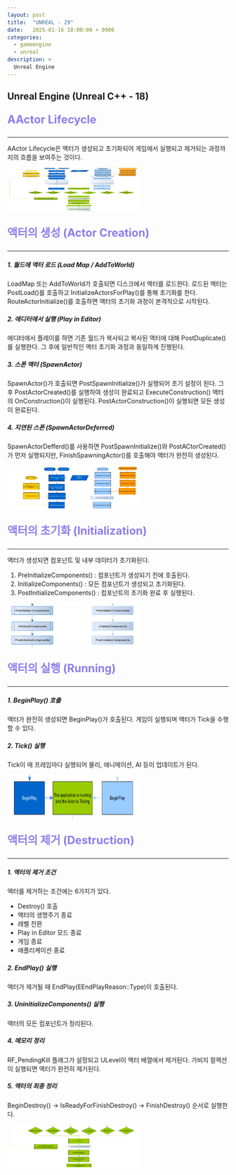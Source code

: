 ```yaml
---
layout: post
title:  "UNREAL - 29"
date:   2025-01-16 18:00:00 + 0900
categories:
  - gameengine
  - unreal
description: >
  Unreal Engine
---
```

## Unreal Engine (Unreal C++ - 18)

<p style = "color:#8f7cee; font-size:25px; font-weight:bold">
AActor Lifecycle
</p>

---

AActor Lifecycle은 액터가 생성되고 초기화되어 게임에서 실행되고 제거되는 과정까지의 흐름을 보여주는 것이다.

<img src = "../../../assets/img/gameengine/unreal/IMG_u29_1.png" width = "300" height = "100">

<br/>

<p style = "color:#8f7cee; font-size:25px; font-weight:bold">
액터의 생성 (Actor Creation)
</p>

---

##### 1. 월드에 액터 로드 (Load Map / AddToWorld)

LoadMap 또는 AddToWorld가 호출되면 디스크에서 액터를 로드한다.
로드된 액터는 PostLoad()를 호출하고 InitializeActorsForPlay()를 통해 초기화를 한다.
RouteActorInitialize()를 호출하면 액터의 초기화 과정이 본격적으로 시작된다.

##### 2. 에디터에서 실행 (Play in Editor)

에디터에서 플레이를 하면 기존 월드가 복사되고 복사된 액터에 대해 PostDuplicate()를 실행한다.
그 후에 일반적인 액터 초기화 과정과 동일하게 진행된다.

##### 3. 스폰 액터 (SpawnActor)

SpawnActor<AActor>()가 호출되면 PostSpawnInitialize()가 실행되어 초기 설정이 된다. 
그 후 PostActorCreated()를 실행하여 생성이 완료되고 ExecuteConstruction() 액터의 OnConstruction()이 실행된다. 
PostActorConstruction()이 실행되면 모든 생성이 완료된다. 

##### 4. 지연된 스폰 (SpawnActorDeferred)

SpawnActorDefferd()를 사용하면 PostSpawnInitialize()와 PostACtorCreated()가 먼저 실행되지만, FinishSpawningActor()를 호출해야 액터가 완전히 생성된다.

<img src = "../../../assets/img/gameengine/unreal/IMG_u29_2.png" width = "300" height = "100">

<br/>

<p style = "color:#8f7cee; font-size:25px; font-weight:bold">
액터의 초기화 (Initialization)
</p>

---

액터가 생성되면 컴포넌트 및 내부 데이터가 초기화된다.

1. PreInitializeComponents() : 컴포넌트가 생성되기 전에 호출된다.
2. InitializeComponents() : 모든 컴포넌트가 생성되고 초기화된다.
3. PostInitializeComponents() : 컴포넌트의 초기화 완료 후 실행된다.

<img src = "../../../assets/img/gameengine/unreal/IMG_u29_3.png" width = "300" height = "100">

<br/>

<p style = "color:#8f7cee; font-size:25px; font-weight:bold">
액터의 실행 (Running)
</p>

---

##### 1. BeginPlay() 호출
액터가 완전히 생성되면 BeginPlay()가 호출된다. 게임이 실행되며 액터가 Tick을 수행할 수 있다.

##### 2. Tick() 실행
Tick이 매 프레임마다 실행되어 물리, 애니메이션, AI 등이 업데이트가 된다.

<img src = "../../../assets/img/gameengine/unreal/IMG_u29_4.png" width = "300" height = "100">

<br/>

<p style = "color:#8f7cee; font-size:25px; font-weight:bold">
액터의 제거 (Destruction)
</p>

---

##### 1. 액터의 제거 조건

액터를 제거하는 조건에는 6가지가 있다.

- Destroy() 호출
- 액터의 생명주기 종료
- 레벨 전환
- Play in Editor 모드 종료
- 게임 종료
- 애플리케이션 종료

##### 2. EndPlay() 실행

액터가 제거될 때 EndPlay(EEndPlayReason::Type)이 호출된다.

##### 3. UninitializeComponents() 실행

액터의 모든 컴포넌트가 정리된다.

##### 4. 메모리 정리

RF_PendingKill 플래그가 설정되고 ULevel이 액터 배열에서 제거된다.
가비지 컬렉션이 실행되면 액터가 완전히 제거된다.

##### 5. 액터의 최종 정리

BeginDestroy() -> IsReadyForFinishDestroy() -> FinishDestroy() 순서로 실행한다.

<img src = "../../../assets/img/gameengine/unreal/IMG_u29_5.png" width = "300" height = "100">